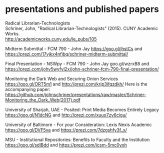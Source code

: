 # presentations and published papers

Radical Librarian-Technologists<br/>
Schriner, John, "Radical Librarian-Technologists" (2015). CUNY Academic Works.<br/>
http://academicworks.cuny.edu/le_pubs/105

Midterm Submittal - FCM 790 - John Jay
https://goo.gl/jhstCs and https://prezi.com/17vjkx4nfibq/schriner-midterm-submittal/

Final Presentation - NSWpy - FCM 790 - John Jay
goo.gl/wzrxB8 and https://prezi.com/johv5wyfvl2x/john-schriner-fcm-790-final-presentation/

Monitoring the Dark Web and Securing Onion Services
https://goo.gl/ORT5m1 and http://prezi.com/krjp3ifqzdkh/
Here is the accompanying paper: https://github.com/johnschriner/presentations/raw/master/Schriner-Monitoring_the_Dark_Web(2017).pdf

University of Sharjah, UAE - Posited: Print Media Becomes Entirely Legacy
https://goo.gl/N1dcNG and http://prezi.com/xuuo7zv6cigu/

University of Baltimore - For your Consideration: Lexis Nexis Academic
https://goo.gl/DVF5va and https://prezi.com/7dzgshfy3f_x/

MSU - Institutional Repositories: Benefits to Faculty and the Institution
https://goo.gl/sdlBdd and https://prezi.com/icsm-5mc0yoh
